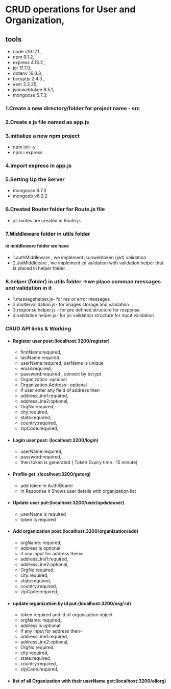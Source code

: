 # CRUD operations for User and Organization,
##  tools  
* node v16.17.1 ,
* npm 9.1.2,
* express 4.18.2 ,
* joi 17.7.0,
* dotenv 16.0.3,
* bcryptjs 2.4.3 ,
* esm 3.2.25,
* jsonwebtoken 8.5.1,
* mongoose 6.7.3;

### 1.Create a new directory/folder for project  name - src
### 2.Create a js file named as app.js
### 3.initialize a new npm project
* npm init -y  
* npm i express
### 4.import express in app.js 
### 5.Setting Up the Server
* mongoose 6.7.3
* mongodb v6.0.2
### 6.Created Router folder for Route.js file
* all routes are created in Route.js
### 7.Middleware folder in utils folder
#### in middleware folder we have 
* 1.authMiddleware , we implement jsonwebtoken (jwt) validation 
* 2.JoiMiddleeare , we implement joi validation with  validation helper that is placed in helper folder.
### 8.helper (folder) in utils folder ->we place comman messages and validation in it 
* 1.messagehelper.js- for res or error messages
* 2.multervalidation.js- for images storage and validation
* 3.response helper.js - for pre defined structure for response 
* 4.validation helper.js- for joi validation structure for input validation 
### CRUD API links & Working 
* #### Register user  post:(localhost:3200/register)
  * firstName:required,
  * lastName:required,
  * userName:required, uerName is unique 
  * email:required,
  * password:required , convert by  bcrypt
  * Organization :optional 
  * Organization.Address : optional
  * if user enter any field of address then
  * addressLine1:required, 
  * addressLine2:optional,
  * OrgNo:required,
  * city:required,
  * state:required,
  * country:required,
  * zipCode:required,
* #### Login user  post: (localhost:3200/login)
  * userName:required,
  * password:required,
  * then token is generated ( Token Expiry time : 15 minute)
* #### Profile  get :(localhost:3200/getorg)
  * add token in  Auth/Bearer 
  * In Response it Shows user  details with organization list 
* #### Update user   put:(localhost:3200/user/updateuser) 
  * userName is required 
  * token is required
* #### Add organization post:(localhost:3200/organization/add)
  * orgName: required,
  * address is optional 
  * if any input for address  then=
  * addressLine1:required, 
  * addressLine2:optional,
  * OrgNo:required,
  * city:required,
  * state:required,
  * country:required,
  * zipCode:required,
* #### update organization by id put:(localhost:3200/org/:id)
  * token required and id of organization object  
  * orgName: required,
  * address is optional 
  * if any input for address  then=
  * addressLine1:required, 
  * addressLine2:optional,
  * OrgNo:required,
  * city:required,
  * state:required,
  * country:required,
  * zipCode:required,
* #### list of all Organization with their userName  get:(localhost:3200/allorg)



  